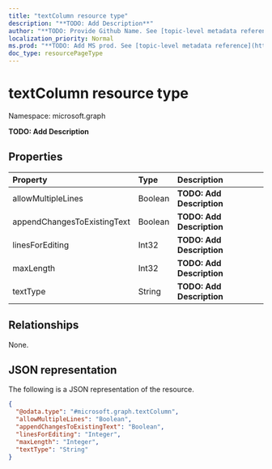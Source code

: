 ```yaml
---
title: "textColumn resource type"
description: "**TODO: Add Description**"
author: "**TODO: Provide Github Name. See [topic-level metadata reference](https://msgo.azurewebsites.net/add/document/guidelines/metadata.html#topic-level-metadata)**"
localization_priority: Normal
ms.prod: "**TODO: Add MS prod. See [topic-level metadata reference](https://msgo.azurewebsites.net/add/document/guidelines/metadata.html#topic-level-metadata)**"
doc_type: resourcePageType
---
```


# textColumn resource type

Namespace: microsoft.graph

**TODO: Add Description**

## Properties
|Property|Type|Description|
|:---|:---|:---|
|allowMultipleLines|Boolean|**TODO: Add Description**|
|appendChangesToExistingText|Boolean|**TODO: Add Description**|
|linesForEditing|Int32|**TODO: Add Description**|
|maxLength|Int32|**TODO: Add Description**|
|textType|String|**TODO: Add Description**|

## Relationships
None.

## JSON representation
The following is a JSON representation of the resource.
<!-- {
  "blockType": "resource",
  "@odata.type": "microsoft.graph.textColumn"
}
-->
``` json
{
  "@odata.type": "#microsoft.graph.textColumn",
  "allowMultipleLines": "Boolean",
  "appendChangesToExistingText": "Boolean",
  "linesForEditing": "Integer",
  "maxLength": "Integer",
  "textType": "String"
}
```

